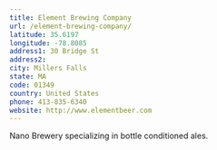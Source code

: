 ```yaml
---
title: Element Brewing Company
url: /element-brewing-company/
latitude: 35.6197
longitude: -78.8085
address1: 30 Bridge St
address2: 
city: Millers Falls
state: MA
code: 01349
country: United States
phone: 413-835-6340
website: http://www.elementbeer.com
---
```

Nano Brewery specializing in bottle conditioned ales.
